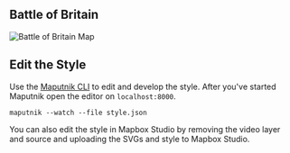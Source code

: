 ## Battle of Britain

![Battle of Britain Map](https://cloud.githubusercontent.com/assets/1288339/21693935/26d97898-d383-11e6-9618-7c5b26dc1001.png)

## Edit the Style

Use the [Maputnik CLI](https://github.com/maputnik/editor) to edit and develop the style.
After you've started Maputnik open the editor on `localhost:8000`.

```
maputnik --watch --file style.json
```

You can also edit the style in Mapbox Studio by removing the video layer and source and uploading the
SVGs and style to Mapbox Studio.
